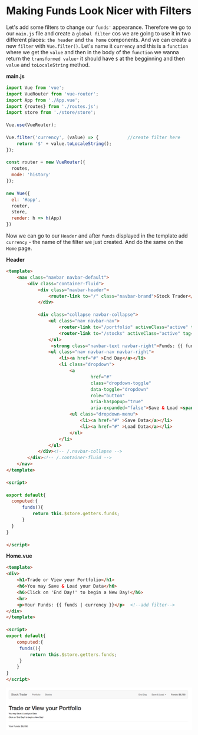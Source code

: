# Making Funds Look Nicer with Filters

Let's add some filters to change our `funds'` appearance. Therefore we go to our `main.js` file and create a `global filter` cos we are going to use it in two different places: `the header` and `the home` components. And we can create a new `filter` with `Vue.filter()`. Let's name it `currency` and this is a `function` where we get the `value` and then in the body of the `function` we wanna return the `transformed value`- it should have `$` at the begginning and then `value` and `toLocaleString` method. 

**main.js**
```js
import Vue from 'vue';
import VueRouter from 'vue-router';
import App from './App.vue';
import {routes} from './routes.js';
import store from './store/store';

Vue.use(VueRouter);

Vue.filter('currency', (value) => {           //create filter here 
    return '$' + value.toLocaleString();
});

const router = new VueRouter({
  routes,
  mode: 'history'
});

new Vue({
  el: '#app',
  router,
  store,
  render: h => h(App)
})
```

Now we can go to our `Header` and after `funds` displayed in the template add `currency` - the name of the filter we just created. And do the same on the `Home` page. 

**Header**
```html
<template>
    <nav class="navbar navbar-default">
        <div class="container-fluid">
            <div class="navbar-header">
                <router-link to="/" class="navbar-brand">Stock Trader</router-link>
            </div>

            <div class="collapse navbar-collapse">
                <ul class="nav navbar-nav">
                    <router-link to="/portfolio" activeClass="active" tag="li"><a>Portfolio</a></router-link>
                    <router-link to="/stocks" activeClass="active" tag="li"><a>Stocks</a></router-link>
                </ul>
                 <strong class="navbar-text navbar-right">Funds: {{ funds | currency }}</strong>  <!--add filter here-->
                <ul class="nav navbar-nav navbar-right">
                    <li><a href="#" >End Day</a></li>
                    <li class="dropdown">
                        <a
                                href="#"
                                class="dropdown-toggle"
                                data-toggle="dropdown"
                                role="button"
                                aria-haspopup="true"
                                aria-expanded="false">Save & Load <span class="caret"></span></a>
                        <ul class="dropdown-menu">
                            <li><a href="#" >Save Data</a></li>
                            <li><a href="#" >Load Data</a></li>
                        </ul>
                    </li>
                </ul>
            </div><!-- /.navbar-collapse -->
        </div><!-- /.container-fluid -->
    </nav>
</template>

<script>

export default{
  computed:{
      funds(){
          return this.$store.getters.funds; 
      }
  }
}

</script>
```

**Home.vue**
```html
<template>
<div>
    <h1>Trade or View your Portfolio</h1>
    <h6>You may Save & Load your Data</h6>
    <h6>Click on 'End Day!' to begin a New Day!</h6>
    <hr>
    <p>Your Funds: {{ funds | currency }}</p>  <!--add filter-->
</div>
</template>

<script>
export default{
    computed:{
     funds(){
         return this.$store.getters.funds;       
     }
    }
}
</script>
```

![funds-with-dollar](../funds-with-dollar.png)

